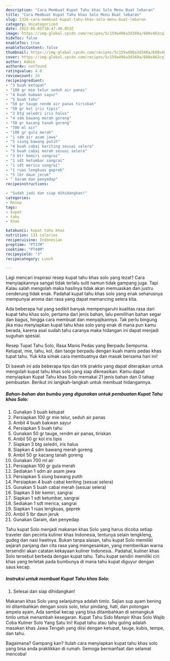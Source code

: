 ```yaml
---
description: "Cara Membuat Kupat Tahu khas Solo Menu Buat lebaran"
title: "Cara Membuat Kupat Tahu khas Solo Menu Buat lebaran"
slug: 1326-cara-membuat-kupat-tahu-khas-solo-menu-buat-lebaran
category: Uncategorized
date: 2022-05-05T10:47:48.053Z
image: https://img-global.cpcdn.com/recipes/5c159a496a3d348a/680x482cq70/kupat-tahu-khas-solo-foto-resep-utama.jpg
hideToc: false
enableToc: true
enableTocContent: false
thumbnail: https://img-global.cpcdn.com/recipes/5c159a496a3d348a/680x482cq70/kupat-tahu-khas-solo-foto-resep-utama.jpg
cover: https://img-global.cpcdn.com/recipes/5c159a496a3d348a/680x482cq70/kupat-tahu-khas-solo-foto-resep-utama.jpg
author: Admin
authorAv: notfound
ratingvalue: 4.8
reviewcount: 24
recipeingredient:
- "3 buah ketupat"
- "100 gr mie telur seduh air panas"
- "4 buah bakwan sayur"
- "5 buah tahu"
- "50 gr tauge rendm air panas tiriskan"
- "50 gr kol iris tipis"
- "3 btg seledri iris halus"
- "4 sdm bawang merah goreng"
- "50 gr kacang tanah goreng"
- "700 ml air"
- "100 gr gula merah"
- "1 sdm air asam jawa"
- "5 siung bawang putih"
- "4 buah cabai keriting sesuai selera"
- "5 buah cabai merah sesuai selera"
- "3 btr kemiri sangrai"
- "1 sdt ketumbar sangrai"
- "1 sdt merica sangrai"
- "1 ruas lengkuas geprek"
- "5 lbr daun jeruk"
- " Garam dan penyedap"
recipeinstructions:

- "Sudah jadi dan siap dihidangkan!"
categories:
- Resep
tags:
- kupat
- tahu
- khas

katakunci: kupat tahu khas 
nutrition: 133 calories
recipecuisine: Indonesian
preptime: "PT37M"
cooktime: "PT40M"
recipeyield: "3"
recipecategory: Lunch

---
```



Lagi mencari inspirasi resep kupat tahu khas solo yang lezat? Cara menyiapkannya sangat tidak terlalu sulit namun tidak gampang juga. Tapi Kalau salah mengolah maka hasilnya tidak akan memuaskan dan justru cenderung tidak enak. Padahal kupat tahu khas solo yang enak seharusnya mempunyai aroma dan rasa yang dapat memancing selera kita.


Ada beberapa hal yang sedikit banyak mempengaruhi kualitas rasa dari kupat tahu khas solo, pertama dari jenis bahan, lalu pemilihan bahan segar dan bagus, hingga cara membuat dan menyajikannya. Tak perlu bingung jika mau menyiapkan kupat tahu khas solo yang enak di mana pun kamu berada, karena asal sudah tahu caranya maka hidangan ini dapat menjadi suguhan spesial.

Resep Tupat Tahu Solo, Rasa Manis Pedas yang Berpadu Sempurna. Ketupat, mie, tahu, kol, dan taoge berpadu dengan kuah manis pedas khas tupat tahu. Yuk kita simak cara membuatnya dan masak bersama hari ini!


Di bawah ini ada beberapa tips dan trik praktis yang dapat diterapkan untuk mengolah kupat tahu khas solo yang siap dikreasikan. Kamu dapat menyiapkan Kupat Tahu khas Solo memakai 21 jenis bahan dan 0 tahap pembuatan. Berikut ini langkah-langkah untuk membuat hidangannya.

<!--inarticleads1-->

##### Bahan-bahan dan bumbu yang digunakan untuk pembuatan Kupat Tahu khas Solo:

1. Gunakan 3 buah ketupat
1. Persiapkan 100 gr mie telur, seduh air panas
1. Ambil 4 buah bakwan sayur
1. Persiapkan 5 buah tahu
1. Gunakan 50 gr tauge, rendm air panas, tiriskan
1. Ambil 50 gr kol iris tipis
1. Siapkan 3 btg seledri, iris halus
1. Siapkan 4 sdm bawang merah goreng
1. Ambil 50 gr kacang tanah goreng
1. Gunakan 700 ml air
1. Persiapkan 100 gr gula merah
1. Sediakan 1 sdm air asam jawa
1. Persiapkan 5 siung bawang putih
1. Persiapkan 4 buah cabai keriting (sesuai selera)
1. Gunakan 5 buah cabai merah (sesuai selera)
1. Siapkan 3 btr kemiri, sangrai
1. Siapkan 1 sdt ketumbar, sangrai
1. Sediakan 1 sdt merica, sangrai
1. Siapkan 1 ruas lengkuas, geprek
1. Ambil 5 lbr daun jeruk
1. Gunakan  Garam, dan penyedap


Tahu kupat Solo menjadi makanan khas Solo yang harus dicoba setiap traveler dan pecinta kuliner khas Indonesia, tentunya selain tengkleng, gudeg dan nasi liwetnya. Bukan tanpa alasan, tahu kupat Solo memiliki sejarah panjang dan cita rasa yang mengesankan, yang memberikan warna tersendiri akan catatan kekayaan kuliner Indonesia.. Padahal, kuliner khas Solo tersebut berbeda dengan kupat tahu. Tahu kupat sendiri memiliki ciri khas yang terletak pada bumbunya di mana tahu kupat diguyur dengan saus kecap. 

<!--inarticleads2-->

##### Instruksi untuk membuat Kupat Tahu khas Solo:


1. Selesai dan siap dihidangkan!

Makanan khas Solo yang selanjutnya adalah timlo. Sajian sup ayam bening ini ditambahkan dengan sosis solo, telur pindang, hati, dan potongan ampela ayam. Ada sambal kecap yang bisa ditambahkan di semangkuk timlo untuk menambah kesegaran. Kupat Tahu Sido Mampir Khas Solo Wajib Coba Kuliner Solo Yang Satu Ini! Kupat tahu atau tahu guling adalah masakan khas Jawa Tengah yang diisi dengan ketupat, tauge, kubis, tempe, dan tahu. 

Bagaimana? Gampang kan? Itulah cara menyiapkan kupat tahu khas solo yang bisa anda praktikkan di rumah. Semoga bermanfaat dan selamat mencoba!
